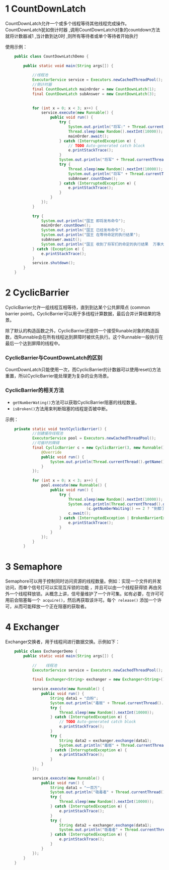 # 1 CountDownLatch

CountDownLatch允许一个或多个线程等待其他线程完成操作。CountDownLatch犹如倒计时器 ,调用CountDownLatch对象的countdown方法就将计数器减1 ,当计数到达0时 ,则所有等待者或单个等待者开始执行

使用示例：

```java
    public class CountDownLatchDemo {
    
        public static void main(String args[]) {
    
            //线程池
            ExecutorService service = Executors.newCachedThreadPool();
            //倒计时器
            final CountDownLatch mainOrder = new CountDownLatch(1);
            final CountDownLatch subAnswer = new CountDownLatch(3);
    
    
            for (int x = 0; x < 3; x++) {
                service.execute(new Runnable() {
                    public void run() {
                        try {
                            System.out.println("将军:" + Thread.currentThread().getName() + "正在等待命定");
                            Thread.sleep(new Random().nextInt(10000));
                            mainOrder.await();
                        } catch (InterruptedException e) {
                            // TODO Auto-generated catch block
                            e.printStackTrace();
                        }
                        System.out.println("将军" + Thread.currentThread().getName() + "正在执行任务");
                        try {
                            Thread.sleep(new Random().nextInt(10000));
                            System.out.println("将军" + Thread.currentThread().getName() + "执行任务完毕  上报了任务结果");
                            subAnswer.countDown();
                        } catch (InterruptedException e) {
                            e.printStackTrace();
                        }
                    }
                });
            }
    
            try {
                System.out.println("国王 即将发布命令");
                mainOrder.countDown();
                System.out.println("国王 已经发布命令");
                System.out.println("国王 在等待命定的执行结果");
                subAnswer.await();
                System.out.println("国王 收到了将军们的命定的执行结果  万事大吉！！！");
            } catch (Exception e) {
                e.printStackTrace();
            }
            service.shutdown();
        }
    }
```

# 2 CyclicBarrier

CyclicBarrier允许一组线程互相等待，直到到达某个公共屏障点 (common barrier point)。CyclicBarrier可以用于多线程计算数据，最后合并计算结果的场景。

除了默认的构造函数之外，CyclicBarrier还提供一个接受Runable对象的构造函数，改Runnable会在所有线程达到屏障时被优先执行。这个Runnable一般执行在最后一个达到屏障的线程中。

### CyclicBarrier与CountDownLatch的区别

CountDownLatch只能使用一次，而CyclicBarrier的计数器可以使用reset()方法重置，所以CyclicBarrier能处理更为复杂的业务场景。

### CyclicBarrier的相关方法

- `getNumberWating()`方法可以获取CyclicBarrier阻塞的线程数量。
- `isBroken()`方法用来判断阻塞的线程是否被中断。

示例：
```java
    private static void testCyclicBarrier() {
            //创建缓存线程池
            ExecutorService pool = Executors.newCachedThreadPool();
            //可循环的障碍
            final CyclicBarrier c = new CyclicBarrier(3, new Runnable() {
                @Override
                public void run() {
                    System.out.println(Thread.currentThread().getName());
                }
            });
    
            for (int x = 0; x < 3; x++) {
                pool.execute(new Runnable() {
                    public void run() {
                        try {
                            Thread.sleep(new Random().nextInt(10000));
                            System.out.println(Thread.currentThread().getName() + "到达了目的1号点   目前有： " + (c.getNumberWaiting() + 1) +
                                    (c.getNumberWaiting() == 2 ? "到都了 终于可以走啦" : "个线程等待中...."));
                            c.await();
                        } catch (InterruptedException | BrokenBarrierException e) {
                            e.printStackTrace();
                        }
                    }
                });
            }
        }
```

# 3 Semaphore

Semaphore可以用于控制同时访问资源的线程数量。例如：实现一个文件的并发访问，而单个信号灯可以实现互斥锁的功能 ，并且可以由一个线程获得锁 再由另外一个线程释放锁。从概念上讲，信号量维护了一个许可集。如有必要，在许可可用前会阻塞每一个` acquire()`，然后再获取该许可。每个` release()` 添加一个许可，从而可能释放一个正在阻塞的获取者。


# 4 Exchanger

Exchanger交换者，用于线程间进行数据交换。示例如下：

```java
    public class ExchangerDemo {
        public static void main(String args[]) {
    
            //    线程池
            ExecutorService service = Executors.newCachedThreadPool();
    
            final Exchanger<String> exchanger = new Exchanger<String>();
    
            service.execute(new Runnable() {
                public void run() {
                    String data1 = "白粉";
                    System.out.println("毒贩" + Thread.currentThread().getName() + "正在准备把白粉卖出去");
                    try {
                        Thread.sleep(new Random().nextInt(10000));
                    } catch (InterruptedException e) {
                        // TODO Auto-generated catch block
                        e.printStackTrace();
                    }
                    try {
                        String data2 = exchanger.exchange(data1);
                        System.out.println("毒贩" + Thread.currentThread().getName() + "已经白粉卖出去 拿到了" + data2 + "元");
                    } catch (InterruptedException e) {
                        e.printStackTrace();
                    }
                }
            });
    
            service.execute(new Runnable() {
                public void run() {
                    String data1 = "一百万";
                    System.out.println("吸毒者" + Thread.currentThread().getName() + "正在准备去买白粉");
                    try {
                        Thread.sleep(new Random().nextInt(10000));
                    } catch (InterruptedException e) {
                        e.printStackTrace();
                    }
                    try {
                        String data2 = exchanger.exchange(data1);
                        System.out.println("吸毒者" + Thread.currentThread().getName() + "花了" + data1 + "元" + "买到了" + data2);
                    } catch (InterruptedException e) {
                        e.printStackTrace();
                    }
                }
            });
        }
    }
```